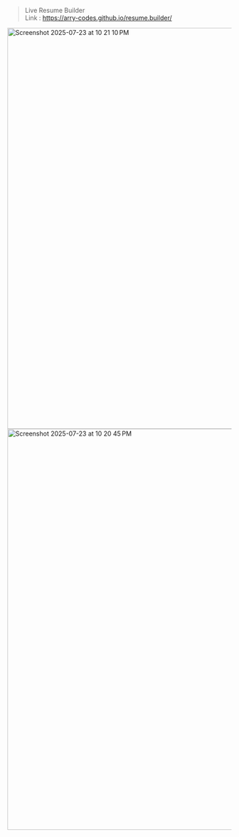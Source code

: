 >Live Resume Builder<br>
>Link : https://arry-codes.github.io/resume.builder/

<img width="1440" height="900" alt="Screenshot 2025-07-23 at 10 21 10 PM" src="https://github.com/user-attachments/assets/c20eb2e6-9d53-40d8-bef6-72168e701388" />
<img width="1440" height="900" alt="Screenshot 2025-07-23 at 10 20 45 PM" src="https://github.com/user-attachments/assets/b2933d57-9457-4ad5-aca9-addd134a36fc" />
